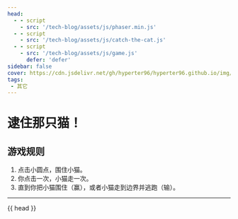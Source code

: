 ```yaml
---
head:
  - - script
    - src: '/tech-blog/assets/js/phaser.min.js'
  - - script
    - src: '/tech-blog/assets/js/catch-the-cat.js'
  - - script
    - src: '/tech-blog/assets/js/game.js'
      defer: 'defer'
sidebar: false
cover: https://cdn.jsdelivr.net/gh/hyperter96/hyperter96.github.io/img/catch-the-cat.jpg
tags:
 - 其它
---
```


# 逮住那只猫！

## 游戏规则

1. 点击小圆点，围住小猫。
2. 你点击一次，小猫走一次。
3. 直到你把小猫围住（赢），或者小猫走到边界并逃跑（输）。
---

<div align="center">
    <div id="catch-the-cat"></div>
</div>

{{ head }}

<script setup>
    import { useData } from 'vitepress'
    const { head }= useData()
</script>